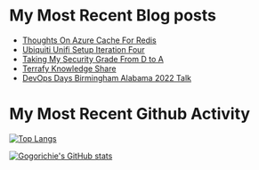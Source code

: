 # My Most Recent Blog posts
<!-- BLOG-POST-LIST:START -->
- [Thoughts On Azure Cache For Redis](https://www.gogorichie.com/blog/microsoft/thoughts-on-azure-cache-4-redis/)
- [Ubiquiti Unifi Setup Iteration Four](https://www.gogorichie.com/blog/ubiquiti-unifi-setup-iteration-four/)
- [Taking My Security Grade From D to A](https://www.gogorichie.com/blog/security-grade/)
- [Terrafy Knowledge Share](https://www.gogorichie.com/blog/microsoft/terrafyknowledge/)
- [DevOps Days Birmingham Alabama 2022 Talk](https://www.gogorichie.com/blog/devopsdaysbham-2022-talk/)
<!-- BLOG-POST-LIST:END -->


# My Most Recent Github Activity
<!-- START gadpp -->


[![Top Langs](https://github-readme-stats.vercel.app/api/top-langs/?username=gogorichie&langs_count6&layout=compact)](https://github.com/gogorichie)

[![Gogorichie's GitHub stats](https://github-readme-stats.vercel.app/api?username=gogorichie&show_icons=true)](https://github.com/anuraghazra/github-readme-stats)
